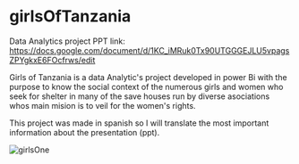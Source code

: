 # girlsOfTanzania
Data Analytics project
PPT link: https://docs.google.com/document/d/1KC_iMRuk0Tx90UTGGGEJLU5vpagsZPYgkxE6FOcfrws/edit

Girls of Tanzania is a data Analytic's project developed in power Bi with the purpose to know the social context of the numerous girls and women who seek for shelter in many of the save houses run by diverse asociations whos main mision is to veil for the women's rights.

This project was made in spanish so I will translate the most important information about the presentation (ppt).

![girlsOne](https://drive.google.com/file/d/1D3GCJjiwcMAR6R0MmCGxaxg4bbZCtiZa/view?usp=sharing "girlsOne")

